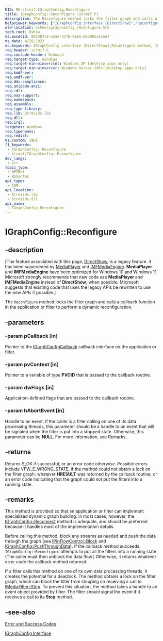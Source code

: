 ```yaml
---
UID: NF:strmif.IGraphConfig.Reconfigure
title: IGraphConfig::Reconfigure (strmif.h)
description: The Reconfigure method locks the filter graph and calls a callback function in the application or filter to perform a dynamic reconfiguration.
helpviewer_keywords: ["IGraphConfig interface [DirectShow]","Reconfigure method","IGraphConfig.Reconfigure","IGraphConfig::Reconfigure","IGraphConfigReconfigure","Reconfigure","Reconfigure method [DirectShow]","Reconfigure method [DirectShow]","IGraphConfig interface","dshow.igraphconfig_reconfigure","strmif/IGraphConfig::Reconfigure"]
old-location: dshow\igraphconfig_reconfigure.htm
tech.root: dshow
ms.assetid: 924087c0-e3ad-437b-96e5-de39bbce2ea7
ms.date: 4/26/2023
ms.keywords: IGraphConfig interface [DirectShow],Reconfigure method, IGraphConfig.Reconfigure, IGraphConfig::Reconfigure, IGraphConfigReconfigure, Reconfigure, Reconfigure method [DirectShow], Reconfigure method [DirectShow],IGraphConfig interface, dshow.igraphconfig_reconfigure, strmif/IGraphConfig::Reconfigure
req.header: strmif.h
req.include-header: Dshow.h
req.target-type: Windows
req.target-min-winverclnt: Windows XP [desktop apps only]
req.target-min-winversvr: Windows Server 2003 [desktop apps only]
req.kmdf-ver: 
req.umdf-ver: 
req.ddi-compliance: 
req.unicode-ansi: 
req.idl: 
req.max-support: 
req.namespace: 
req.assembly: 
req.type-library: 
req.lib: Strmiids.lib
req.dll: 
req.irql: 
targetos: Windows
req.typenames: 
req.redist: 
ms.custom: 19H1
f1_keywords:
 - IGraphConfig::Reconfigure
 - strmif/IGraphConfig::Reconfigure
dev_langs:
 - c++
topic_type:
 - APIRef
 - kbSyntax
api_type:
 - COM
api_location:
 - Strmiids.lib
 - Strmiids.dll
api_name:
 - IGraphConfig.Reconfigure
---
```


# IGraphConfig::Reconfigure


## -description

\[The feature associated with this page, [DirectShow](/windows/win32/directshow/directshow), is a legacy feature. It has been superseded by [MediaPlayer](/uwp/api/Windows.Media.Playback.MediaPlayer) and [IMFMediaEngine](/windows/win32/api/mfmediaengine/nn-mfmediaengine-imfmediaengine). **MediaPlayer** and **IMFMediaEngine** have been optimized for Windows 10 and Windows 11. Microsoft strongly recommends that new code use **MediaPlayer** and **IMFMediaEngine** instead of **DirectShow**, when possible. Microsoft suggests that existing code that uses the legacy APIs be rewritten to use the new APIs if possible.\]

The <code>Reconfigure</code> method locks the filter graph and calls a callback function in the application or filter to perform a dynamic reconfiguration.

## -parameters

### -param pCallback [in]

Pointer to the <a href="/windows/desktop/api/strmif/nn-strmif-igraphconfigcallback">IGraphConfigCallback</a> callback interface on the application or filter.

### -param pvContext [in]

Pointer to a variable of type <b>PVOID</b> that is passed to the callback routine.

### -param dwFlags [in]

Application-defined flags that are passed to the callback routine.

### -param hAbortEvent [in]

Handle to an event. If the caller is a filter calling on one of its data processing threads, this parameter should be a handle to an event that will be signaled when the filter is put into a stopped state. Otherwise, this parameter can be <b>NULL</b>. For more information, see Remarks.

## -returns

Returns S_OK if successful, or an error code otherwise. Possible errors include VFW_E_WRONG_STATE, if the method could not obtain a lock on the filter graph; whatever <b>HRESULT</b> was returned by the callback routine; or an error code indicating that the graph could not put the filters into a running state.

## -remarks

This method is provided so that an application or filter can implement specialized dynamic graph building. In most cases, however, the <a href="/windows/desktop/api/strmif/nf-strmif-igraphconfig-reconnect">IGraphConfig::Reconnect</a> method is adequate, and should be preferred because it handles most of the implementation details.

Before calling this method, block any streams as needed and push the data through the graph (see <a href="/windows/desktop/api/strmif/nf-strmif-ipinflowcontrol-block">IPinFlowControl::Block</a> and <a href="/windows/desktop/api/strmif/nf-strmif-igraphconfig-pushthroughdata">IGraphConfig::PushThroughData</a>). If the callback method succeeds, <code>IGraphConfig::Reconfigure</code> attempts to put all the filters into a running state. (The caller must then unblock the data flow.) Otherwise, it returns whatever error code the callback method returned.

If a filter calls this method on one of its own data processing threads, it creates the potential for a deadlock. The method obtains a lock on the filter graph, which can block the filter from stopping on receiving a call to <a href="/windows/desktop/api/strmif/nf-strmif-imediafilter-stop">IMediaFilter::Stop</a>. To prevent this situation, the method takes a handle to an event object provided by filter. The filter should signal the event if it receives a call to its <b>Stop</b> method.

## -see-also

<a href="/windows/desktop/DirectShow/error-and-success-codes">Error and Success Codes</a>



<a href="/windows/desktop/api/strmif/nn-strmif-igraphconfig">IGraphConfig Interface</a>